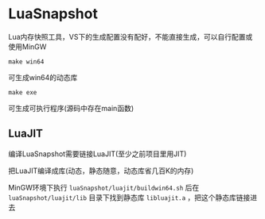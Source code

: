 # LuaSnapshot

Lua内存快照工具，VS下的生成配置没有配好，不能直接生成，可以自行配置或使用MinGW

`make win64`

可生成win64的动态库

`make exe`

可生成可执行程序(源码中存在main函数)

## LuaJIT

编译LuaSnapshot需要链接LuaJIT(至少之前项目里用JIT)

把LuaJIT编译成库(动态，静态随意，动态库省几百K的内存)

MinGW环境下执行 `luaSnapshot/luajit/buildwin64.sh` 后在 `luaSnapshot/luajit/lib` 目录下找到静态库 `libluajit.a` ，把这个静态库链接进去
